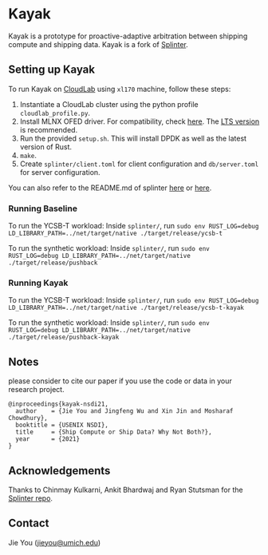 # Kayak
Kayak is a prototype for proactive-adaptive arbitration between shipping compute and shipping data. Kayak is a fork of [Splinter](https://github.com/utah-scs/splinter).

## Setting up Kayak
To run Kayak on [CloudLab](https://www.cloudlab.us/) using `xl170` machine, follow these steps:
1. Instantiate a CloudLab cluster using the python profile `cloudlab_profile.py`.
1. Install MLNX OFED driver. For compatibility, check [here](https://www.mellanox.com/support/mlnx-ofed-matrix?mtag=linux_sw_drivers). The [LTS version](https://content.mellanox.com/ofed/MLNX_OFED-4.9-2.2.4.0/MLNX_OFED_LINUX-4.9-2.2.4.0-ubuntu18.04-x86_64.tgz) is recommended.
2. Run the provided `setup.sh`. This will install DPDK as well as the latest version of Rust.
3. `make`.
4. Create `splinter/client.toml` for client configuration and `db/server.toml` for server configuration.

You can also refer to the README.md of splinter [here](https://github.com/utah-scs/splinter/blob/master/README.md) or [here](README_Splinter.md).

### Running Baseline
To run the YCSB-T workload:
Inside `splinter/`, run
`sudo env RUST_LOG=debug LD_LIBRARY_PATH=../net/target/native ./target/release/ycsb-t`

To run the synthetic workload:
Inside `splinter/`, run
`sudo env RUST_LOG=debug LD_LIBRARY_PATH=../net/target/native ./target/release/pushback`


### Running Kayak
To run the YCSB-T workload: 
Inside `splinter/`, run
`sudo env RUST_LOG=debug LD_LIBRARY_PATH=../net/target/native ./target/release/ycsb-t-kayak`

To run the synthetic workload:
Inside `splinter/`, run
`sudo env RUST_LOG=debug LD_LIBRARY_PATH=../net/target/native ./target/release/pushback-kayak`



## Notes
please consider to cite our paper if you use the code or data in your research project.
```
@inproceedings{kayak-nsdi21,
  author    = {Jie You and Jingfeng Wu and Xin Jin and Mosharaf Chowdhury},
  booktitle = {USENIX NSDI},
  title     = {Ship Compute or Ship Data? Why Not Both?},
  year      = {2021}
}
```

## Acknowledgements

Thanks to Chinmay Kulkarni, Ankit Bhardwaj and Ryan Stutsman for the [Splinter repo](https://github.com/utah-scs/splinter).

## Contact
Jie You (jieyou@umich.edu)

